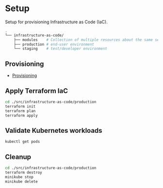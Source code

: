 # Setup

Setup for provisioning Infrastructure as Code (IaC).

``` bash
.
└── infrastructure-as-code/
    ├── modules    # Collection of multiple resources about the same service/solution.
    ├── production # end-user environment
    └── staging    # test/developer environment
```

## Provisioning

* [Provisioning](./PROVISIONING.md)

## Apply Terraform IaC

```bash
cd ./src/infrastructure-as-code/production
terraform init
terraform plan
terraform apply
```

## Validate Kubernetes workloads

```bash
kubectl get pods
```

## Cleanup

```bash
cd ./src/infrastructure-as-code/production
terraform destroy
minikube stop
minikube delete
```

